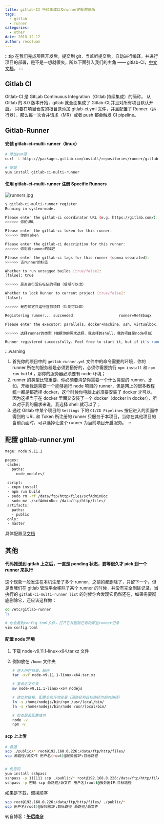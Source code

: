 ```yaml
---
title: gitlab-CI 持续集成以及runner的配置简版
tags:
  - gitlab
  - runner
categories:
  - other
date: 2018-12-12
author: recoluan
---
```


:::tip
在我们完成项目开发后，提交到 git，当监听提交后，自动进行编译，并进行项目的部署，是不是一想就很爽，所以下面引入我们的主角 —— gitlab-CI，[中文文档](https://fennay.github.io/gitlab-ci-cn/)。
:::

<!-- more -->

## Gitlab CI

Gitlab-CI 是 GitLab Continuous Integration（Gitlab 持续集成）的简称。
从 Gitlab 的 8.0 版本开始，gitlab 就全面集成了 Gitlab-CI,并且对所有项目默认开启。
只要在项目仓库的根目录添加.gitlab-ci.yml 文件，并且配置了 Runner（运行器），那么每一次合并请求（MR）或者 push 都会触发 CI pipeline。

## Gitlab-Runner

#### 安装 gitlab-ci-multi-runner（linux）

```bash
# 添加yum源
curl -L https://packages.gitlab.com/install/repositories/runner/gitlab-ci-multi-runner/script.rpm.sh | sudo bash

# 安装
yum install gitlab-ci-multi-runner
```

#### 使用 gitlab-ci-multi-runner 注册 Specific Runners

![runners.jpg](https://upload-images.jianshu.io/upload_images/4660406-23e31a052864a7a0.jpg?imageMogr2/auto-orient/strip%7CimageView2/2/w/1240)

```bash
$ gitlab-ci-multi-runner register
Running in system-mode.

Please enter the gitlab-ci coordinator URL (e.g. https://gitlab.com/):
>>>>>> 你的URL

Please enter the gitlab-ci token for this runner:
>>>>>> 你的Token

Please enter the gitlab-ci description for this runner:
>>>>>> 你对该runner的描述

Please enter the gitlab-ci tags for this runner (comma separated):
>>>>>> 该runner的标签

Whether to run untagged builds [true/false]:
[false]: true

>>>>>> 是否运行没有标记的项目（后期可以改）

Whether to lock Runner to current project [true/false]:
[false]:

>>>>>> 是否锁定只运行当前项目（后期可以改）

Registering runner... succeeded                     runner=9e48baqx

Please enter the executor: parallels, docker+machine, ssh, virtualbox, docker-ssh+machine, kubernetes, docker, docker-ssh, shell:

>>>>>> 选择runner的类型（根据你的需求选择，我选择的shell，我的项目是node项目）

Runner registered successfully. Feel free to start it, but if it's running already the config should be automatically reloaded!
```

:::warning

1. 首先你的项目中的 `getlab-runner.yml` 文件中的命令需要的环境，你的 runner 所在的服务器是必须要搭好的，必须你需要执行 `npm install` 和 `npm run build` ，那你的服务器必须要有 node 环境；
2. runner 的类型比较重要，你必须要清楚你需要一个什么类型的 runner。比如，开始我是需要一个能够运行 node 项目的 runner，但是网上的很多教程统一都是都选择 docker，这个时候你电脑上必须要安装了 docker 才可以，因为这相当于在 docker 里面又安装了一个 docker（docker in docker），所以对于我的需求来说，我选择 shell 就可以了；
3. 通过 Gitlab 中某个项目的 `Settings` 下的 `CI/CD Pipelines` 按钮进入的页面中得到的 URL 和 Token 所注册的 runner 只服务于本项目，当你在其他项目的当前页面时，可以选择让这个 runner 为当前项目开启服务。
   :::

## 配置 gitlab-runner.yml

```bash
mage: node:9.11.1

pages:
 cache:
   paths:
   - node_modules/

 script:
 - cnpm install
 - npm run build
 - sudo rm -rf /data/ftp/http/files/scfAdminDoc
 - sudo mv ./scfAdminDoc /data/ftp/http/files/
 artifacts:
   paths:
   - public
 only:
 - master
```

具体配置见[文档](https://fennay.github.io/gitlab-ci-cn/gitlab-ci-yaml.html)

## 其他

#### 代码推送到 gitlab 上之后，一直是 pending 状态，要等很久才 pick 到一个 runner 来执行

这个现象一般发生在本机注册了多个 runner，之前的都删除了，只留下一个，但是当我们在 gitlab 管理平台移除了某个 runner 的时候，并没有完全删除记录，当执行的 `gitlab-ci-multi-runner list` 的时候你会发现它仍然还在，如果需要彻底删除它，还应该这样做：

```bash
cd /etc/gitlab-runner
ls

# 你会看到config.toml文件，打开它并删除已有的那些runner记录
vim config.toml
```

#### 配置 node 环境

1. 下载 node-v9.11.1-linux-x64.tar.xz 文件
2. 例如放在 `/home` 文件夹

   ```bash
   # 进入所在目录，解压
   tar -xvf node-v9.11.1-linux-x64.tar.xz

   # 重命名文件夹
   mv node-v9.11.1-linux-x64 nodejs

   # 建立软链接，配置全局环境变量（源路径和目标路径为相对路径）
   ln -s /home/nodejs/bin/npm /usr/local/bin/
   ln -s /home/nodejs/bin/node /usr/local/bin/

   # 检查是否配置成功
   node -v
   npm -v
   ```

#### scp 上上传

```bash
# 普通
scp ./public/* root@192.168.0.226:/data/ftp/http/files/
scp 源路径/源文件 用户名(root)@服务器IP:目标路径


# 免密码
yum install sshpass
sshpass -p 111111 scp ./public/* root@192.168.0.226:/data/ftp/http/files/
sshpass -p 密码 scp 源路径/源文件 用户名(root)@服务器IP:目标路径
```

如果是下载，调换顺序

```bash
scp root@192.168.0.226:/data/ftp/http/files/ ./public/*
scp 用户名(root)@服务器IP:目标路径 源路径/源文件
```

转自博客：[**午后南杂**](http://recoluan.gitlab.io)
